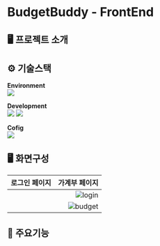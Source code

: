 # BudgetBuddy - FrontEnd

🖥️ 프로젝트 소개
-------------
  
  
⚙️ 기술스택
-------------
**Environment**  
<img src="https://img.shields.io/badge/Visual_Studio_Code-0078D4?style=for-the-badge&logo=visual%20studio%20code&logoColor=white"/> 
  
**Development**  
<img src="https://img.shields.io/badge/JavaScript-F7DF1E?style=for-the-badge&logo=JavaScript&logoColor=white"/> <img src="https://img.shields.io/badge/React-20232A?style=for-the-badge&logo=react&logoColor=61DAFB"/> 
  
**Cofig**  
<img src="https://img.shields.io/badge/npm-CB3837?style=for-the-badge&logo=npm&logoColor=white"/> 
  
  
🖥️ 화면구성
-------------
|로그인 페이지|가계부 페이지|
|:---|---:|
||![login](https://github.com/user-attachments/assets/9b235353-d5e7-4904-8222-8fd3ee1628e6)
||![budget](https://github.com/user-attachments/assets/f55740a0-e157-44e5-bd28-831068faa770)||

  
  
📌 주요기능
-------------

